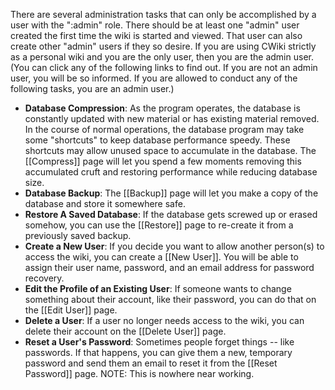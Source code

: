 There are several administration tasks that can only be accomplished by a user with the
":admin" role. There should be at least one "admin" user created the first time the wiki is started and viewed. That user can also create other "admin" users if they so desire. If you are using CWiki strictly as a personal wiki and you are the only user, then you are the admin user. (You can click any of the following links to find out. If you are not an admin user, you will be so informed. If you are allowed to conduct any of the following tasks, you are an admin user.)

* **Database Compression**: As the program operates, the database is constantly updated with new material or has existing material removed. In the course of normal operations, the database program may take some "shortcuts" to keep database performance speedy. These shortcuts may allow unused space to accumulate in the database. The [[Compress]] page will let you spend a few moments removing this accumulated cruft and restoring performance while reducing database size.
* **Database Backup**: The [[Backup]] page will let you make a copy of the database and store it somewhere safe.
* **Restore A Saved Database**: If the database gets screwed up or erased somehow, you can use the [[Restore]] page to re-create it from a previously saved backup.
* **Create a New User**: If you decide you want to allow another person(s) to access the wiki, you can create a [[New User]]. You will be able to assign their user name, password, and an email address for password recovery.
* **Edit the Profile of an Existing User**: If someone wants to change something about their account, like their password, you can do that on the [[Edit User]] page.
* **Delete a User**: If a user no longer needs access to the wiki, you can delete their account on the [[Delete User]] page.
* **Reset a User's Password**: Sometimes people forget things -- like passwords. If that happens, you can give them a new, temporary password and send them an email to reset it from the [[Reset Password]] page. NOTE: This is nowhere near working.